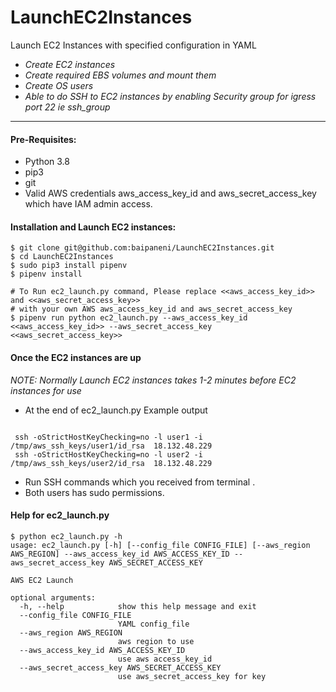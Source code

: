 # LaunchEC2Instances
Launch EC2 Instances with specified configuration in YAML
- *Create EC2 instances*
- *Create required EBS volumes and mount them*
- *Create OS users*
- *Able to do SSH to EC2 instances by enabling Security group for igress port 22 ie ssh_group* 
___
#### Pre-Requisites:

- Python 3.8
- pip3 
- git 
- Valid AWS credentials aws_access_key_id and aws_secret_access_key which have IAM admin access.

#### Installation and Launch EC2 instances:

```
$ git clone git@github.com:baipaneni/LaunchEC2Instances.git
$ cd LaunchEC2Instances
$ sudo pip3 install pipenv
$ pipenv install

# To Run ec2_launch.py command, Please replace <<aws_access_key_id>> and <<aws_secret_access_key>> 
# with your own AWS aws_access_key_id and aws_secret_access_key
$ pipenv run python ec2_launch.py --aws_access_key_id <<aws_access_key_id>> --aws_secret_access_key <<aws_secret_access_key>>

```
#### Once the EC2 instances are up
*NOTE: Normally Launch EC2 instances takes 1-2 minutes before EC2 instances for use*

- At the end of ec2_launch.py Example output

```

 ssh -oStrictHostKeyChecking=no -l user1 -i /tmp/aws_ssh_keys/user1/id_rsa  18.132.48.229
 ssh -oStrictHostKeyChecking=no -l user2 -i /tmp/aws_ssh_keys/user2/id_rsa  18.132.48.229

```
- Run SSH commands which you received from terminal .
- Both users has sudo permissions.


#### Help for ec2_launch.py

```
$ python ec2_launch.py -h
usage: ec2_launch.py [-h] [--config_file CONFIG_FILE] [--aws_region AWS_REGION] --aws_access_key_id AWS_ACCESS_KEY_ID --aws_secret_access_key AWS_SECRET_ACCESS_KEY

AWS EC2 Launch

optional arguments:
  -h, --help            show this help message and exit
  --config_file CONFIG_FILE
                        YAML config_file
  --aws_region AWS_REGION
                        aws region to use
  --aws_access_key_id AWS_ACCESS_KEY_ID
                        use aws access_key_id
  --aws_secret_access_key AWS_SECRET_ACCESS_KEY
                        use aws_secret_access_key for key
```

